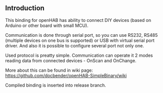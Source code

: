 ## Introduction

This binding for openHAB has ability to connect DIY devices (based on Arduino or other board with small MCU).

Communication is done through serial port, so you can use RS232, RS485 (multiple devices on one bus is supported) or USB with virtual serial port driver. And also it is possible to configure several port not only one. 

Used protocol is preatty simple. Communication can operate it 2 modes reading data from connected devices - OnScan and OnChange. 

More about this can be found in wiki page: https://github.com/docbender/openHAB-SimpleBinary/wiki

Compiled binding is inserted into release branch.
